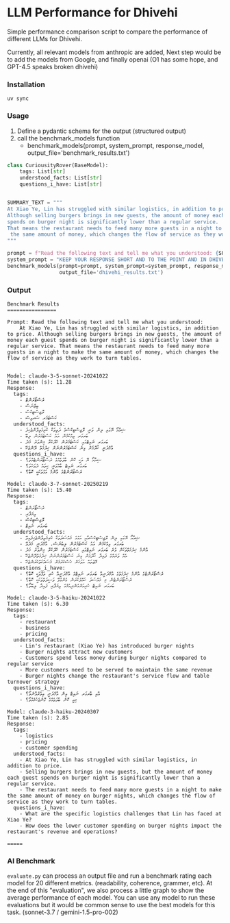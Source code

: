 # LLM Performance for Dhivehi

Simple performance comparison script to compare the performance of different LLMs for Dhivehi.

Currently, all relevant models from anthropic are added, Next step would be to add the models from Google, and finally
openai (O1 has some hope, and GPT-4.5 speaks broken dhivehi)

### Installation

`uv sync`

### Usage

1. Define a pydantic schema for the output (structured output)
2. call the benchmark_models function
    - benchmark_models(prompt, system_prompt, response_model, output_file='benchmark_results.txt')

```python
class CuriousityRover(BaseModel):
    tags: List[str]
    understood_facts: List[str]
    questions_i_have: List[str]


SUMMARY_TEXT = """
At Xiao Ye, Lin has struggled with similar logistics, in addition to price. 
Although selling burgers brings in new guests, the amount of money each guest 
spends on burger night is significantly lower than a regular service. 
That means the restaurant needs to feed many more guests in a night to make
 the same amount of money, which changes the flow of service as they work to turn tables.
"""

prompt = f"Read the following text and tell me what you understood: {SUMMARY_TEXT}"
system_prompt = "KEEP YOUR RESPONSE SHORT AND TO THE POINT AND IN DHIVEHI"
benchmark_models(prompt=prompt, system_prompt=system_prompt, response_model=CuriousityRover,
                 output_file='dhivehi_results.txt')
```

### Output

```text
Benchmark Results
================

Prompt: Read the following text and tell me what you understood: 
    At Xiao Ye, Lin has struggled with similar logistics, in addition to price. Although selling burgers brings in new guests, the amount of money each guest spends on burger night is significantly lower than a regular service. That means the restaurant needs to feed many more guests in a night to make the same amount of money, which changes the flow of service as they work to turn tables.
    

Model: claude-3-5-sonnet-20241022
Time taken (s): 11.28
Response:
  tags:
    - ރެސްޓޯރަންޓް
    - ބިޒްނަސް
    - ލޮޖިސްޓިކްސް
    - ކަސްޓަމަރ ސަރވިސް
  understood_facts:
    - ޝިއާއޯ ޔޭގައި ލިން ވަނީ ލޮޖިސްޓިކްސްގެ ދަތިތަކާ ކުރިމަތިލާންޖެހިފަ
    - ބަރގަރ ވިއްކުމުން އައު ކަސްޓަމަރުން ލިބޭ
    - ބަރގަރ ނައިޓްގައި ކަސްޓަމަރުން ހޭދަކުރާ މިންވަރު މަދު
    - އާމްދަނީ ހޯދުމަށް ގިނަ ކަސްޓަމަރުންނަށް ޚިދުމަތް ދޭންޖެހޭ
  questions_i_have:
    - ޝިއާއޯ ޔޭ އަކީ ކޮން ބާވަތެއްގެ ރެސްޓޯރަންޓެއްތަ؟
    - ބަރގަރ ނައިޓް ބާއްވަނީ ކިތައް ދުވަހުތަ؟
    - ރެސްޓޯރަންޓްގެ އާންމު އަގުތަކަކީ ކޮބާ؟

Model: claude-3-7-sonnet-20250219
Time taken (s): 15.40
Response:
  tags:
    - ރެސްޓޯރަންޓް
    - ވިޔަފާރި
    - ލޮޖިސްޓިކްސް
    - ބަރގަރ ނައިޓް
  understood_facts:
    - ޝިއާއޯ ޔޭގައި ލިން ލޮޖިސްޓިކްސްއާއި އަގުގެ މައްސަލަތަކާ ކުރިމަތިލާންޖެހިފައިވޭ
    - ބަރގަރ ވިއްކުމުން އައު ކަސްޓަމަރުން ލިބުނަސް، އާމްދަނީ މަދުވޭ
    - އާންމު ޚިދުމަތްތަކަށް ވުރެ ބަރގަރ ނައިޓްގައި ކަސްޓަމަރުން ހޭދަކުރާ މިންވަރު މަދު
    - އެއް ވަރެއްގެ ފައިދާ ހޯދުމަށް ގިނަ ކަސްޓަމަރުންނަށް ޚިދުމަތްދޭންޖެހޭ
    - މޭޒުތައް އަވަހަށް ހުސްކުރުމަށް މަސައްކަތްކުރަންޖެހޭ
  questions_i_have:
    - ރެސްޓޯރަންޓުގެ އާންމު ޚިދުމަތުގެ އާމްދަނީއާ ބަރގަރ ނައިޓްގެ އާމްދަނީއާ ހުރި ތަފާތަކީ ކޮބާ؟
    - ރެސްޓޯރަންޓުން މި މައްސަލަ ހައްލުކުރަން ގެންގުޅޭ ވަސީލަތްތަކަކީ ކޮބާ؟
    - ބަރގަރ ނައިޓް ކުރިއަށްގެންދިއުމުގެ ވިޔަފާރި ފައިދާ ލިބޭތޯ؟

Model: claude-3-5-haiku-20241022
Time taken (s): 6.30
Response:
  tags:
    - restaurant
    - business
    - pricing
  understood_facts:
    - Lin's restaurant (Xiao Ye) has introduced burger nights
    - Burger nights attract new customers
    - Customers spend less money during burger nights compared to regular service
    - More customers need to be served to maintain the same revenue
    - Burger nights change the restaurant's service flow and table turnover strategy
  questions_i_have:
    - އާއި ބާރގަރ ނައިޓް އިން އާމްދަނީ އިތުރުވާނެތޯ؟
    - މިއީ ކޮން ބާވަތެއްގެ ގޮންޖެހުމެއްތޯ؟

Model: claude-3-haiku-20240307
Time taken (s): 2.85
Response:
  tags:
    - logistics
    - pricing
    - customer spending
  understood_facts:
    - At Xiao Ye, Lin has struggled with similar logistics, in addition to price.
    - Selling burgers brings in new guests, but the amount of money each guest spends on burger night is significantly lower than a regular service.
    - The restaurant needs to feed many more guests in a night to make the same amount of money on burger nights, which changes the flow of service as they work to turn tables.
  questions_i_have:
    - What are the specific logistics challenges that Lin has faced at Xiao Ye?
    - How does the lower customer spending on burger nights impact the restaurant's revenue and operations?

=====
```

### AI Benchmark

`evaluate.py` can process an output file and run a benchmark rating each model for 20 different metrics. (readability,
coherence, grammer, etc). At the end of this "evaluation",
we also process a little graph to show the average performance of each model. You can use any model to run these
evaluations but it would be common sense to use the best models for this task.
(sonnet-3.7 / gemini-1.5-pro-002)

